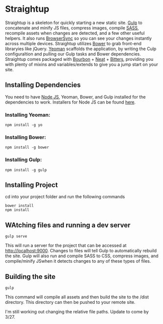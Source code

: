 # Straightup

Straightup is a skeleton for quickly starting a new static site. [Gulp](http://gulpjs.com/) to concatenate and minify JS files, compress images, compile [SASS](http://sass-lang.com/), recompile assets when changes are detected, and a few other useful helpers. It also runs [BrowserSync](http://www.browsersync.io/) so you can see your changes instantly across multiple devices. Straightup utilizes [Bower](http://bower.io/) to grab front-end libraryies like jQuery. [Yeoman](http://yeoman.io/) scaffolds the application, by writing the Culp configuraltion and pulling our Gulp tasks and Bower dependencies. Straightup comes packaged with [Bourbon](http://bourbon.io/) + [Neat](http://neat.bourbon.io/) + [Bitters](http://bitters.bourbon.io/), providing you with plenty of mixins and variables/extends to give you a jump start on your site.

## Installing Dependencies

You need to have [Node JS](https://nodejs.org), Yeoman, Bower, and Gulp installed for the dependencies to work. Installers for Node JS can be found [here](http://nodejs.org/download/).

### Installing Yeoman:

```shell
npm install -g yo
```

### Installing Bower:

```shell
npm install -g bower
```

### Installing Gulp:

```shell
npm install -g gulp
```

## Installing Project

cd into your project folder and run the following commands 

```shell
bower install
npm install
```

## WAtching files and running a dev server

```shell
gulp serve
```

This will run a server for the project that can be accessed at [http://localhost:9000](http://localhost:9000). Changes to files will tell Gulp to automatically rebuild the site. Gulp will also run and compile SASS to CSS, compress images, and compile/minify JSwhen it detects changes to any of these types of files.

## Building the site

```shell
gulp
```

This command will compile all assets and then build the site to the /dist directory. This directory can then be pushed to your remote site.

I'm still working out changing the relative file paths. Update to come by 3/27.